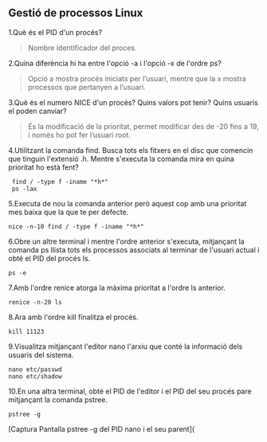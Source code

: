 ## Gestió de processos Linux

1.Què és el PID d'un procés?
>Nombre identificador del proces.

2.Quina diferència hi ha entre l'opció -a i l'opció -x de l'ordre ps?
>Opció a mostra procés iniciats per l’usuari, mentre que la x mostra processos que pertanyen a l’usuari.

3.Què és el numero NICE d'un procés? Quins valors pot tenir? Quins usuaris el poden canviar?
>És la modificació de la prioritat, permet modificar des de -20 fins a 19, i només ho pot fer l’usuari root.

4.Utilitzant la comanda find. Busca tots els fitxers en el disc que comencin que tinguin l'extensió .h. Mentre s'executa la comanda mira en quina prioritat ho està fent?
```console
 find / -type f -iname "*h*"
 ps -lax
 ```
 5.Executa de nou la comanda anterior però aquest cop amb una prioritat mes baixa que la que te per defecte.
 ```console
 nice -n-10 find / -type f -iname "*h*"
 ```
 6.Obre un altre terminal i mentre l'ordre anterior s'executa, mitjançant la comanda ps llista tots els processos associats al terminar de l'usuari actual i obté el PID del procés ls. 
 ```console
 ps -e
  ```
 7.Amb l'ordre renice atorga la màxima prioritat a l'ordre ls anterior.
 ```console
 renice -n-20 ls
 ```
 8.Ara amb l'ordre kill finalitza el procés.
```console
kill 11123
 ```
 9.Visualitza mitjançant l'editor nano l'arxiu que conté la informació dels usuaris del sistema.
 ```console
 nano etc/passwd
 nano etc/shadow
 ```
 10.En una altra terminal, obté el PID de l'editor i el PID del seu procés pare mitjançant la comanda pstree.
 ```console
 pstree -g
 ```
 [Captura Pantalla pstree -g del PID nano i el seu parent](
